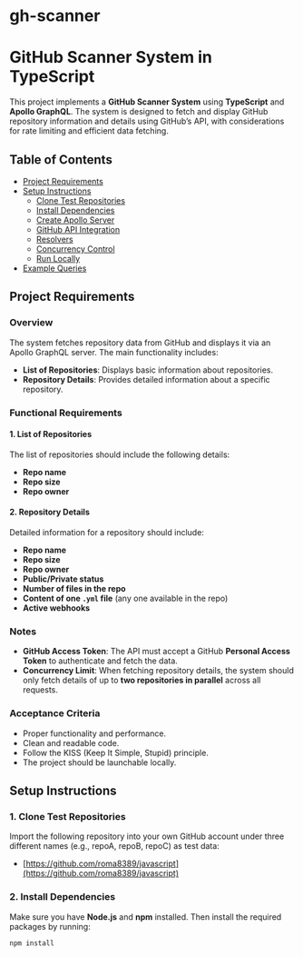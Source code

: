 # gh-scanner

# GitHub Scanner System in TypeScript

This project implements a **GitHub Scanner System** using **TypeScript** and **Apollo GraphQL**. The system is designed to fetch and display GitHub repository information and details using GitHub’s API, with considerations for rate limiting and efficient data fetching.

## Table of Contents

- [Project Requirements](#project-requirements)
- [Setup Instructions](#setup-instructions)
  - [Clone Test Repositories](#1-clone-test-repositories)
  - [Install Dependencies](#2-install-dependencies)
  - [Create Apollo Server](#3-create-apollo-server)
  - [GitHub API Integration](#4-github-api-integration)
  - [Resolvers](#5-resolvers)
  - [Concurrency Control](#6-concurrency-control)
  - [Run Locally](#7-run-locally)
- [Example Queries](#example-queries)

## Project Requirements

### Overview

The system fetches repository data from GitHub and displays it via an Apollo GraphQL server. The main functionality includes:

- **List of Repositories**: Displays basic information about repositories.
- **Repository Details**: Provides detailed information about a specific repository.

### Functional Requirements

#### 1. List of Repositories

The list of repositories should include the following details:

- **Repo name**
- **Repo size**
- **Repo owner**

#### 2. Repository Details

Detailed information for a repository should include:

- **Repo name**
- **Repo size**
- **Repo owner**
- **Public/Private status**
- **Number of files in the repo**
- **Content of one `.yml` file** (any one available in the repo)
- **Active webhooks**

### Notes

- **GitHub Access Token**: The API must accept a GitHub **Personal Access Token** to authenticate and fetch the data.
- **Concurrency Limit**: When fetching repository details, the system should only fetch details of up to **two repositories in parallel** across all requests.

### Acceptance Criteria

- Proper functionality and performance.
- Clean and readable code.
- Follow the KISS (Keep It Simple, Stupid) principle.
- The project should be launchable locally.

## Setup Instructions

### 1. Clone Test Repositories

Import the following repository into your own GitHub account under three different names (e.g., repoA, repoB, repoC) as test data:

- [https://github.com/roma8389/javascript](https://github.com/roma8389/javascript)

### 2. Install Dependencies

Make sure you have **Node.js** and **npm** installed. Then install the required packages by running:

```bash
npm install
```
